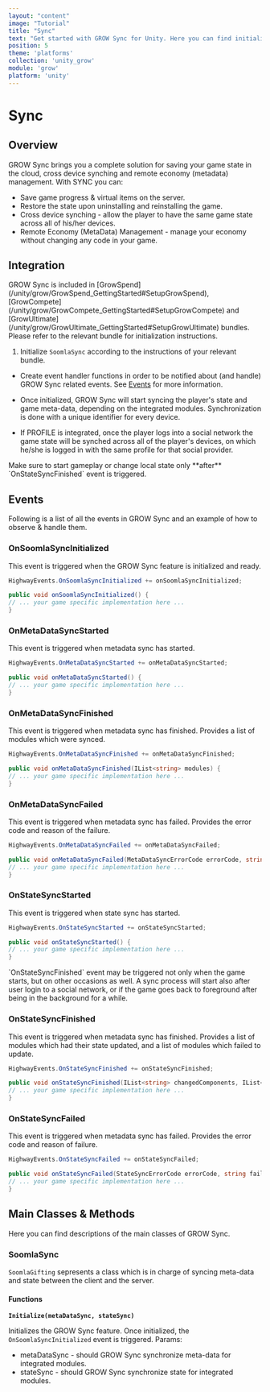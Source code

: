 ```yaml
---
layout: "content"
image: "Tutorial"
title: "Sync"
text: "Get started with GROW Sync for Unity. Here you can find initialization instructions, event handling and usage examples."
position: 5
theme: 'platforms'
collection: 'unity_grow'
module: 'grow'
platform: 'unity'
---
```


# Sync

## Overview

GROW Sync brings you a complete solution for saving your game state in the cloud, cross device synching and remote economy (metadata) management.
With SYNC you can:

- Save game progress & virtual items on the server.
- Restore the state upon uninstalling and reinstalling the game.
- Cross device synching - allow the player to have the same game state across all of his/her devices.
- Remote Economy (MetaData) Management - manage your economy without changing any code in your game.

## Integration

<div class="info-box">GROW Sync is included in [GrowSpend](/unity/grow/GrowSpend_GettingStarted#SetupGrowSpend), [GrowCompete](/unity/grow/GrowCompete_GettingStarted#SetupGrowCompete) and [GrowUltimate](/unity/grow/GrowUltimate_GettingStarted#SetupGrowUltimate) bundles. Please refer to the relevant bundle for initialization instructions.</div>


1. Initialize `SoomlaSync` according to the instructions of your relevant bundle.

* Create event handler functions in order to be notified about (and handle) GROW Sync related events. See [Events](/unity/grow/Grow_Sync/#Events) for more information.

* Once initialized, GROW Sync will start syncing the player's state and game meta-data, depending on the integrated modules. Synchronization is done with a unique identifier for every device.

* If PROFILE is integrated, once the player logs into a social network the game state will be synched across all of the player's devices, on which he/she is logged in with the same profile for that social provider.

<div class="warning-box">Make sure to start gameplay or change local state only **after** `OnStateSyncFinished` event is triggered. </div>

## Events

Following is a list of all the events in GROW Sync and an example of how to observe & handle them.

### OnSoomlaSyncInitialized

This event is triggered when the GROW Sync feature is initialized and ready.

``` cs
HighwayEvents.OnSoomlaSyncInitialized += onSoomlaSyncInitialized;

public void onSoomlaSyncInitialized() {
// ... your game specific implementation here ...
}
```

### OnMetaDataSyncStarted

This event is triggered when metadata sync has started.

``` cs
HighwayEvents.OnMetaDataSyncStarted += onMetaDataSyncStarted;

public void onMetaDataSyncStarted() {
// ... your game specific implementation here ...
}
```

### OnMetaDataSyncFinished

This event is triggered when metadata sync has finished.
Provides a list of modules which were synced.

``` cs
HighwayEvents.OnMetaDataSyncFinished += onMetaDataSyncFinished;

public void onMetaDataSyncFinished(IList<string> modules) {
// ... your game specific implementation here ...
}
```

### OnMetaDataSyncFailed

This event is triggered when metadata sync has failed.
Provides the error code and reason of the failure.

``` cs
HighwayEvents.OnMetaDataSyncFailed += onMetaDataSyncFailed;

public void onMetaDataSyncFailed(MetaDataSyncErrorCode errorCode, string failReason) {
// ... your game specific implementation here ...
}
```

### OnStateSyncStarted

This event is triggered when state sync has started.

``` cs
HighwayEvents.OnStateSyncStarted += onStateSyncStarted;

public void onStateSyncStarted() {
// ... your game specific implementation here ...
}
```

<div class="info-box">`OnStateSyncFinished` event may be triggered not only when the game starts, but on other occasions as well. A sync process will start also after user login to a social network, or if the game goes back to foreground after being in the background for a while.</div>

### OnStateSyncFinished

This event is triggered when metadata sync has finished.
Provides a list of modules which had their state updated, and a list of modules which failed to update.

``` cs
HighwayEvents.OnStateSyncFinished += onStateSyncFinished;

public void onStateSyncFinished(IList<string> changedComponents, IList<string> failedComponents) {
// ... your game specific implementation here ...
}
```

### OnStateSyncFailed

This event is triggered when metadata sync has failed.
Provides the error code and reason of failure.

``` cs
HighwayEvents.OnStateSyncFailed += onStateSyncFailed;

public void onStateSyncFailed(StateSyncErrorCode errorCode, string failReason) {
// ... your game specific implementation here ...
}
```

## Main Classes & Methods

Here you can find descriptions of the main classes of GROW Sync.

### SoomlaSync

`SoomlaGifting` sepresents a class which is in charge of syncing meta-data and state between the client and the server.

#### Functions

**`Initialize(metaDataSync, stateSync)`**

Initializes the GROW Sync feature. Once initialized, the `OnSoomlaSyncInitialized` event is triggered.
Params:

- metaDataSync - should GROW Sync synchronize meta-data for integrated modules.
- stateSync - should GROW Sync synchronize state for integrated modules.
